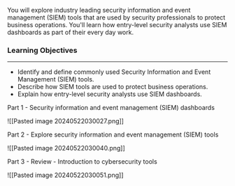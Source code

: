 You will explore industry leading security information and event management (SIEM) tools that are used by security professionals to protect business operations. You'll learn how entry-level security analysts use SIEM dashboards as part of their every day work.

### Learning Objectives

---

- Identify and define commonly used Security Information and Event Management (SIEM) tools.
- Describe how SIEM tools are used to protect business operations.
- Explain how entry-level security analysts use SIEM dashboards.

Part 1 - Security information and event management (SIEM) dashboards

![[Pasted image 20240522030027.png]]

Part 2 - Explore security information and event management (SIEM) tools

![[Pasted image 20240522030040.png]]

Part 3 - Review - Introduction to cybersecurity tools

![[Pasted image 20240522030051.png]]
